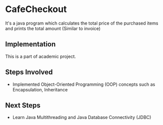 # CafeCheckout
It's a java program which calculates the total price of the purchased items and prints the total amount (Similar to invoice)

## Implementation
This is a part of academic project.

## Steps Involved
- Implemented Object-Oriented Programming (OOP) concepts such as Encapsulation, Inheritance

## Next Steps
- Learn Java Multithreading and Java Database Connectivity (JDBC)
